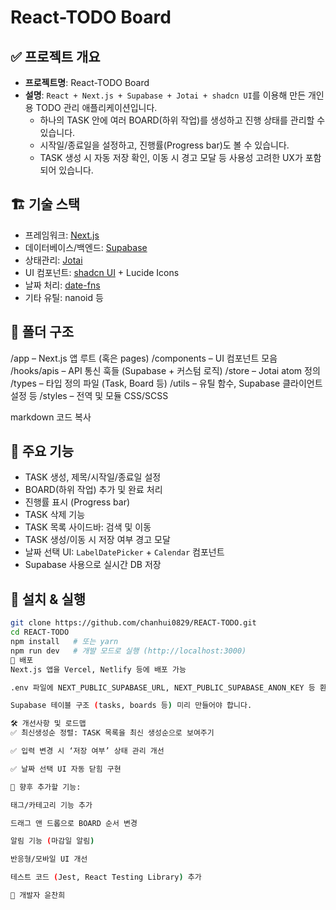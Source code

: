 # React-TODO Board

## ✅ 프로젝트 개요
- **프로젝트명**: React-TODO Board  
- **설명**: `React + Next.js + Supabase + Jotai + shadcn UI`를 이용해 만든 개인용 TODO 관리 애플리케이션입니다.  
  - 하나의 TASK 안에 여러 BOARD(하위 작업)를 생성하고 진행 상태를 관리할 수 있습니다.  
  - 시작일/종료일을 설정하고, 진행률(Progress bar)도 볼 수 있습니다.  
  - TASK 생성 시 자동 저장 확인, 이동 시 경고 모달 등 사용성 고려한 UX가 포함되어 있습니다.

## 🏗 기술 스택
- 프레임워크: [Next.js](https://nextjs.org/)  
- 데이터베이스/백엔드: [Supabase](https://supabase.com/)  
- 상태관리: [Jotai](https://jotai.org/)  
- UI 컴포넌트: [shadcn UI](https://ui.shadcn.com/) + Lucide Icons  
- 날짜 처리: [date-fns](https://date-fns.org/)  
- 기타 유틸: nanoid 등

## 📂 폴더 구조
/app – Next.js 앱 루트 (혹은 pages)
/components – UI 컴포넌트 모음
/hooks/apis – API 통신 훅들 (Supabase + 커스텀 로직)
/store – Jotai atom 정의
/types – 타입 정의 파일 (Task, Board 등)
/utils – 유틸 함수, Supabase 클라이언트 설정 등
/styles – 전역 및 모듈 CSS/SCSS

markdown
코드 복사

## 🔧 주요 기능
- TASK 생성, 제목/시작일/종료일 설정  
- BOARD(하위 작업) 추가 및 완료 처리  
- 진행률 표시 (Progress bar)  
- TASK 삭제 기능  
- TASK 목록 사이드바: 검색 및 이동  
- TASK 생성/이동 시 저장 여부 경고 모달  
- 날짜 선택 UI: `LabelDatePicker` + `Calendar` 컴포넌트  
- Supabase 사용으로 실시간 DB 저장

## 📌 설치 & 실행
```bash
git clone https://github.com/chanhui0829/REACT-TODO.git
cd REACT-TODO
npm install   # 또는 yarn
npm run dev   # 개발 모드로 실행 (http://localhost:3000)
🚀 배포
Next.js 앱을 Vercel, Netlify 등에 배포 가능

.env 파일에 NEXT_PUBLIC_SUPABASE_URL, NEXT_PUBLIC_SUPABASE_ANON_KEY 등 환경변수 설정 필요

Supabase 테이블 구조 (tasks, boards 등) 미리 만들어야 합니다.

🛠 개선사항 및 로드맵
✅ 최신생성순 정렬: TASK 목록을 최신 생성순으로 보여주기

✅ 입력 변경 시 ‘저장 여부’ 상태 관리 개선

✅ 날짜 선택 UI 자동 닫힘 구현

📌 향후 추가할 기능:

태그/카테고리 기능 추가

드래그 앤 드롭으로 BOARD 순서 변경

알림 기능 (마감일 알림)

반응형/모바일 UI 개선

테스트 코드 (Jest, React Testing Library) 추가

🧾 개발자 윤찬희

